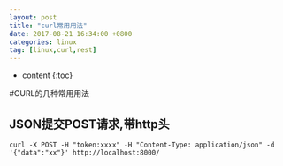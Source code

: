 ```yaml
---
layout: post
title: "curl常用用法"
date: 2017-08-21 16:34:00 +0800 
categories: linux
tag: [linux,curl,rest]
---
```

* content
{:toc}

#CURL的几种常用用法

<!-- more -->

## JSON提交POST请求,带http头

```
curl -X POST -H "token:xxxx" -H "Content-Type: application/json" -d '{"data":"xx"}' http://localhost:8000/
```
